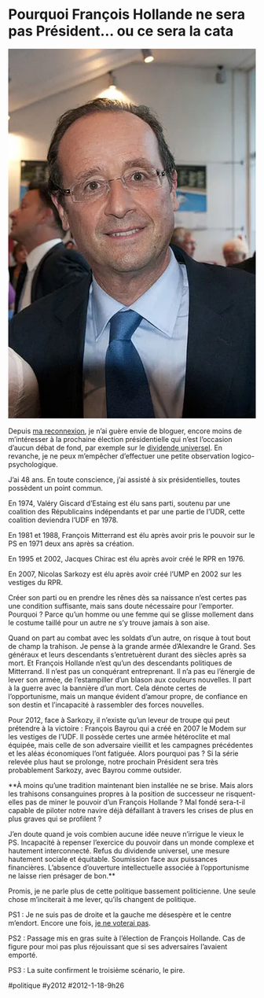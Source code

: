 # Pourquoi François Hollande ne sera pas Président… ou ce sera la cata

![](_i/Francois_Hollande_Septembre_2011.webp)

Depuis [ma reconnexion](../../page/jai-debranche), je n’ai guère envie de bloguer, encore moins de m’intéresser à la prochaine élection présidentielle qui n’est l’occasion d’aucun débat de fond, par exemple sur le [dividende universel](#dividende-universel). En revanche, je ne peux m’empêcher d’effectuer une petite observation logico-psychologique.

J’ai 48 ans. En toute conscience, j’ai assisté à six présidentielles, toutes possèdent un point commun.

En 1974, Valéry Giscard d’Estaing est élu sans parti, soutenu par une coalition des Républicains indépendants et par une partie de l’UDR, cette coalition deviendra l’UDF en 1978.

En 1981 et 1988, François Mitterrand est élu après avoir pris le pouvoir sur le PS en 1971 deux ans après sa création.

En 1995 et 2002, Jacques Chirac est élu après avoir créé le RPR en 1976.

En 2007, Nicolas Sarkozy est élu après avoir créé l’UMP en 2002 sur les vestiges du RPR.

Créer son parti ou en prendre les rênes dès sa naissance n’est certes pas une condition suffisante, mais sans doute nécessaire pour l’emporter. Pourquoi ? Parce qu’un homme ou une femme qui se glisse mollement dans le costume taillé pour un autre ne s’y trouve jamais à son aise.

Quand on part au combat avec les soldats d’un autre, on risque à tout bout de champ la trahison. Je pense à la grande armée d’Alexandre le Grand. Ses généraux et leurs descendants s’entretuèrent durant des siècles après sa mort. Et François Hollande n’est qu’un des descendants politiques de Mitterrand. Il n’est pas un conquérant entreprenant. Il n’a pas eu l’énergie de lever son armée, de l’estampiller d’un blason aux couleurs nouvelles. Il part à la guerre avec la bannière d’un mort. Cela dénote certes de l’opportunisme, mais un manque évident d’amour propre, de confiance en son destin et l’incapacité à rassembler des forces nouvelles.

Pour 2012, face à Sarkozy, il n’existe qu’un leveur de troupe qui peut prétendre à la victoire : François Bayrou qui a créé en 2007 le Modem sur les vestiges de l’UDF. Il possède certes une armée hétéroclite et mal équipée, mais celle de son adversaire vieillit et les campagnes précédentes et les aléas économiques l’ont fatiguée. Alors pourquoi pas ? Si la série relevée plus haut se prolonge, notre prochain Président sera très probablement Sarkozy, avec Bayrou comme outsider.

**À moins qu’une tradition maintenant bien installée ne se brise. Mais alors les trahisons consanguines propres à la position de successeur ne risquent-elles pas de miner le pouvoir d’un François Hollande ? Mal fondé sera-t-il capable de piloter notre navire déjà défaillant à travers les crises de plus en plus graves qui se profilent ?

J’en doute quand je vois combien aucune idée neuve n’irrigue le vieux le PS. Incapacité à repenser l’exercice du pouvoir dans un monde complexe et hautement interconnecté. Refus du dividende universel, une mesure hautement sociale et équitable. Soumission face aux puissances financières. L’absence d’ouverture intellectuelle associée à l’opportunisme ne laisse rien présager de bon.**

Promis, je ne parle plus de cette politique bassement politicienne. Une seule chose m’inciterait à me lever, qu’ils changent de politique.

PS1 : Je ne suis pas de droite et la gauche me désespère et le centre m’endort. Encore une fois, [je ne voterai pas](../4/je-brule-ma-carte-electeur-100-raisons-pour-ne-pas-voter.md).

PS2 : Passage mis en gras suite à l’élection de François Hollande. Cas de figure pour moi pas plus réjouissant que si ses adversaires l’avaient emporté.

PS3 : La suite confirment le troisième scénario, le pire.

#politique #y2012 #2012-1-18-9h26
